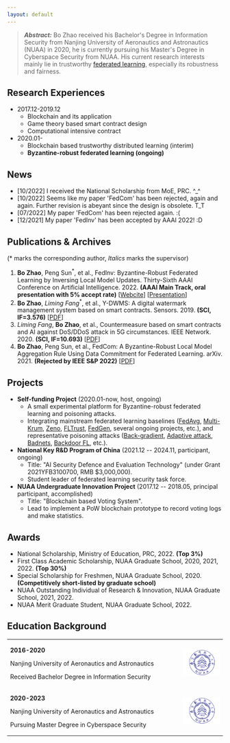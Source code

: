 ```yaml
---
layout: default
---
```


> ***Abstract:*** Bo Zhao received his Bachelor's Degree in Information Security from Nanjing University of Aeronautics and Astronautics (NUAA) in 2020, he is currently pursuing his Master's Degree in Cyberspace Security from NUAA. His current research interests mainly lie in trustworthy [federated learning](https://en.wikipedia.org/wiki/Federated_learning), especially its robustness and fairness.

## Research Experiences

- 2017.12-2019.12
  - Blockchain and its application
  - Game theory based smart contract design
  - Computational intensive contract
- 2020.01-
  - Blockchain based trustworthy distributed learning (interim)
  - **Byzantine-robust federated learning (ongoing)**

## News

- [10/2022] I received the National Scholarship from MoE, PRC. ^_^
- [10/2022] Seems like my paper 'FedCom' has been rejected, again and again. Further revision is abeyant since the design is obsolete. T_T
- [07/2022] My paper 'FedCom' has been rejected again. :(
- [12/2021] My paper 'FedInv' has been accepted by AAAI 2022! :D

## Publications & Archives

(* marks the corresponding author, *Italics* marks the supervisor)

1. **Bo Zhao**, Peng Sun<sup>*</sup>, et al., FedInv: Byzantine-Robust Federated Learning by Inversing Local Model Updates. Thirty-Sixth AAAI Conference on Artificial Intelligence. 2022. **(AAAI Main Track, oral presentation with 5% accept rate)** [[Webcite](https://aaai-2022.virtualchair.net/poster_aaai8088)]  [[Presentation](https://www.bilibili.com/video/BV1ZY4y1z74b?share_source=copy_web)]
2. **Bo Zhao**, *Liming Fang*<sup>*</sup>, et al., Y-DWMS: A digital watermark management system based on smart contracts. Sensors. 2019. **(SCI, IF=3.576)** [[PDF](https://www.mdpi.com/1424-8220/19/14/3091)]
3. *Liming Fang*, **Bo Zhao**, et al., Countermeasure based on smart contracts and AI against DoS/DDoS attack in 5G circumstances. IEEE Network. 2020. **(SCI, IF=10.693)** [[PDF](https://ieeexplore.ieee.org/abstract/document/9277902)]
4. **Bo Zhao**, Peng Sun, et al., FedCom: A Byzantine-Robust Local Model Aggregation Rule Using Data Commitment for Federated Learning. arXiv. 2021. **(Rejected by IEEE S&P 2022)** [[PDF](https://arxiv.org/pdf/2104.08020.pdf)]

## Projects

- **Self-funding Project** (2020.01-now, host, ongoing)
  - A small experimental platform for Byzantine-robust federated learning and poisoning attacks. 
  - Integrating mainstream federated learning baselines ([FedAvg](http://proceedings.mlr.press/v54/mcmahan17a/mcmahan17a.pdf), [Multi-Krum](https://proceedings.neurips.cc/paper/2017/file/f4b9ec30ad9f68f89b29639786cb62ef-Paper.pdf), [Zeno](http://proceedings.mlr.press/v97/xie19b/xie19b.pdf), [FLTrust](https://arxiv.org/pdf/2012.13995.pdf), [FedGen](http://proceedings.mlr.press/v139/zhu21b/zhu21b.pdf), several ongoing projects, etc.), and representative poisoning attacks ([Back-gradient](https://arxiv.org/pdf/1708.08689.pdf), [Adaptive attack](https://www.usenix.org/system/files/sec20summer_fang_prepub.pdf), [Badnets](https://arxiv.org/pdf/1708.06733.pdf?ref=https://githubhelp.com), [Backdoor FL](http://proceedings.mlr.press/v108/bagdasaryan20a/bagdasaryan20a.pdf), etc.).
- **National Key R&D Program of China** (2021.12 -- 2024.11, participant, ongoing)
  - Title: "AI Security Defence and Evaluation Technology" (under Grant 2021YFB3100700, RMB \$3,000,000).
  - Student leader of federated learning security task force.
- **NUAA Undergraduate Innovation Project** (2017.12 -- 2018.05, principal participant, accomplished)
  - Title: "Blockchain based Voting System".
  - Lead to implement a PoW blockchain prototype to record voting logs and make statistics.

## Awards

- National Scholarship, Ministry of Education, PRC, 2022. **(Top 3%)**
- First Class Academic Scholarship, NUAA Graduate School, 2020, 2021, 2022. **(Top 30%)**
- Special Scholarship for Freshmen, NUAA Graduate School, 2020. **(Competitively short-listed by graduate school)**
- NUAA Outstanding Individual of Research & Innovation, NUAA Graduate School, 2021, 2022.
- NUAA Merit Graduate Student, NUAA Graduate School, 2022.

## Education Background

<table border="0">
<tr>
    <td align="left" valign="center" width="80%">
        <p><b>2016-2020</b></p>
        <p>Nanjing University of Aeronautics and Astronautics</p>
        <p>Received Bachelor Degree in Information Security</p>
    </td> 
    <td align="center" valign="center">
        <img src="./Images/NUAA.png" width=100px />
    </td>
</tr>    
<tr>
    <td align="left" valign="center" width="80%">
        <p><b>2020-2023</b></p>
        <p>Nanjing University of Aeronautics and Astronautics</p>
        <p>Pursuing Master Degree in Cyberspace Security</p>
    </td> 
    <td align="center" valign="center">
        <img src="./Images/NUAA.png" width=100px />
    </td>
</tr>    
</table>